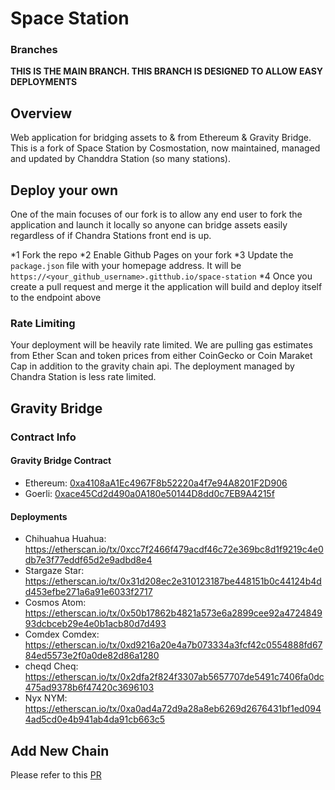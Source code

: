 # Space Station
### Branches
**THIS IS THE MAIN BRANCH. THIS BRANCH IS DESIGNED TO ALLOW EASY DEPLOYMENTS**

## Overview
Web application for bridging assets to & from Ethereum & Gravity Bridge. This is a fork of Space Station by Cosmostation, now maintained, managed and updated by Chanddra Station (so many stations). 

## Deploy your own
One of the main focuses of our fork is to allow any end user to fork the application and launch it locally so anyone can bridge assets easily regardless of if Chandra Stations front end is up.

*1 Fork the repo
*2 Enable Github Pages on your fork
*3 Update the `package.json` file with your homepage address. It will be `https://<your_github_username>.gitthub.io/space-station`
*4 Once you create a pull request and merge it the application will build and deploy itself to the endpoint above

### Rate Limiting
Your deployment will be heavily rate limited. We are pulling gas estimates from Ether Scan and token prices from either CoinGecko or Coin Maraket Cap in addition to the gravity chain api. The deployment managed by Chandra Station is less rate limited.

## Gravity Bridge
### Contract Info
#### Gravity Bridge Contract
* Ethereum: [0xa4108aA1Ec4967F8b52220a4f7e94A8201F2D906](https://etherscan.io/address/0xa4108aA1Ec4967F8b52220a4f7e94A8201F2D906)
* Goerli: [0xace45Cd2d490a0A180e50144D8dd0c7EB9A4215f](https://goerli.etherscan.io/address/0xace45Cd2d490a0A180e50144D8dd0c7EB9A4215f)

#### Deployments
* Chihuahua Huahua: https://etherscan.io/tx/0xcc7f2466f479acdf46c72e369bc8d1f9219c4e0db7e3f77eddf65d2e9adbd8e4
* Stargaze Star: https://etherscan.io/tx/0x31d208ec2e310123187be448151b0c44124b4dd453efbe271a6a91e6033f2717
* Cosmos Atom: https://etherscan.io/tx/0x50b17862b4821a573e6a2899cee92a472484993dcbceb29e4e0b1acb80d7d493
* Comdex Comdex: https://etherscan.io/tx/0xd9216a20e4a7b073334a3fcf42c0554888fd6784ed5573e2f0a0de82d86a1280
* cheqd Cheq: https://etherscan.io/tx/0x2dfa2f824f3307ab5657707de5491c7406fa0dc475ad9378b6f47420c3696103
* Nyx NYM: https://etherscan.io/tx/0xa0ad4a72d9a28a8eb6269d2676431bf1ed0944ad5cd0e4b941ab4da91cb663c5

## Add New Chain
Please refer to this [PR](https://github.com/cosmostation/space-station/pull/12)